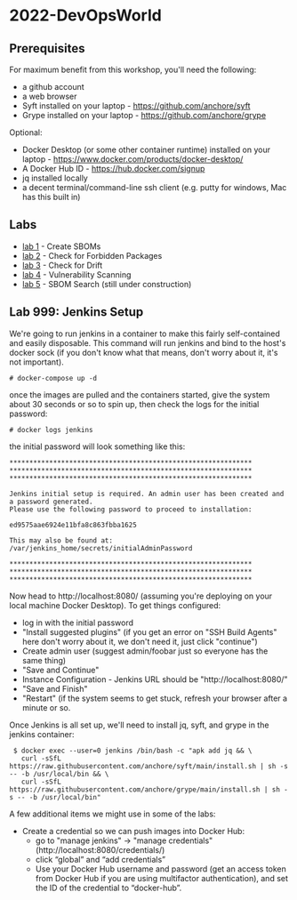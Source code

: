 # 2022-DevOpsWorld

## Prerequisites

For maximum benefit from this workshop, you'll need the following:

* a github account
* a web browser
* Syft installed on your laptop - https://github.com/anchore/syft
* Grype installed on your laptop - https://github.com/anchore/grype

Optional:

* Docker Desktop (or some other container runtime) installed on your laptop - https://www.docker.com/products/docker-desktop/
* A Docker Hub ID - https://hub.docker.com/signup
* jq installed locally
* a decent terminal/command-line ssh client (e.g. putty for windows, Mac has this built in)


## Labs
* [lab 1](lab1/README.md) - Create SBOMs
* [lab 2](lab2/README.md) - Check for Forbidden Packages
* [lab 3](lab3/README.md) - Check for Drift
* [lab 4](lab4/README.md) - Vulnerability Scanning
* [lab 5](lab5/README.md) - SBOM Search (still under construction)






## Lab 999: Jenkins Setup

We're going to run jenkins in a container to make this fairly self-contained and easily disposable.  This command will run jenkins and bind to the host's docker sock (if you don't know what that means, don't worry about it, it's not important).

```
# docker-compose up -d
```

once the images are pulled and the containers started, give the system about 30 seconds or so to spin up, then check the logs for the initial password:

```
# docker logs jenkins
```

the initial password will look something like this:

```
*************************************************************
*************************************************************
*************************************************************

Jenkins initial setup is required. An admin user has been created and a password generated.
Please use the following password to proceed to installation:

ed9575aae6924e11bfa8c863fbba1625

This may also be found at: /var/jenkins_home/secrets/initialAdminPassword

*************************************************************
*************************************************************
*************************************************************
```

Now head to http://localhost:8080/ (assuming you're deploying on your local machine Docker Desktop).  To get things configured:

- log in with the initial password
- "Install suggested plugins" (if you get an error on "SSH Build Agents" here don't worry about it, we don't need it, just click "continue")
- Create admin user (suggest admin/foobar just so everyone has the same thing)
- "Save and Continue"
- Instance Configuration - Jenkins URL should be "http://localhost:8080/"
- "Save and Finish"
- "Restart" (if the system seems to get stuck, refresh your browser after a minute or so.

Once Jenkins is all set up, we'll need to install jq, syft, and grype in the jenkins container:

```
 $ docker exec --user=0 jenkins /bin/bash -c "apk add jq && \
   curl -sSfL https://raw.githubusercontent.com/anchore/syft/main/install.sh | sh -s -- -b /usr/local/bin && \
   curl -sSfL https://raw.githubusercontent.com/anchore/grype/main/install.sh | sh -s -- -b /usr/local/bin"
```

A few additional items we might use in some of the labs:
- Create a credential so we can push images into Docker Hub:
	- go to "manage jenkins" -> "manage credentials" (http://localhost:8080/credentials/)
	- click “global” and “add credentials”
	- Use your Docker Hub username and password (get an access token from Docker Hub if you are using multifactor authentication), and set the ID of the credential to “docker-hub”.

